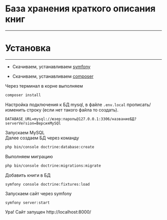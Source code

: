 # База хранения краткого описания книг
----------------
# Установка
----------------
- Скачиваем, устанавливаем [symfony](https://symfony.com/download)

- Скачиваем, устанавливаем [composer](https://getcomposer.org/download/)

Через терминал в корне выполняем 
```bash
composer install
```
Настройка подключения к БД mysql, в файле `.env.local` прописать/изменить строку (если нет такого файла то создать).
```
DATABASE_URL=mysql://юзер:пароль@127.0.0.1:3306/названиеБД?serverVersion=ВерсияMySQl
```
Запускаем MySQL<br/>
Далее создаем БД через команду 
```bash
php bin/console doctrine:database:create
```
Выполняем миграцию
```bash
php bin/console doctrine:migrations:migrate
```

Добавить книги в БД
```
symfony console doctrine:fixtures:load
```

Запускаем сайт через symfony
```bash
symfony server:start
```

Ура! Сайт запущен
http://localhost:8000/


<br>
<br>
<br>
